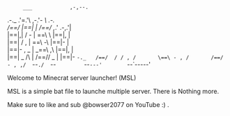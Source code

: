          ___            ,-,--.                    
  .-._ .'=.'\         ,-.'-  _\          _.-.     
 /==/ \|==|  |       /==/_ ,_.'        .-,.'|     
 |==|,|  / - |       \==\  \          |==|, |     
 |==|  \/  , |        \==\ -\         |==|- |     
 |==|- ,   _ |        _\==\ ,\        |==|, |     
 |==| _ /\   |       /==/\/ _ |       |==|- `-._  
 /==/  / / , /       \==\ - , /       /==/ - , ,/ 
 `--`./  `--`         `--`---'        `--`-----'                                                                                                                              

Welcome to Minecrat server launcher! (MSL)

MSL is a simple bat file to launche multiple server.
There is Nothing more.

Make sure to like and sub @bowser2077 on YouTube :) .
